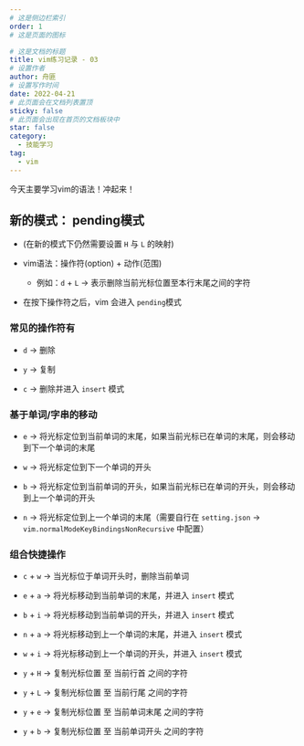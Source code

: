 ```yaml
---
# 这是侧边栏索引
order: 1
# 这是页面的图标

# 这是文档的标题
title: vim练习记录 - 03
# 设置作者
author: 舟匪
# 设置写作时间
date: 2022-04-21
# 此页面会在文档列表置顶
sticky: false
# 此页面会出现在首页的文档板块中
star: false
category:
  - 技能学习
tag:
  - vim
---
```


今天主要学习vim的语法！冲起来！

<!-- more -->

## 新的模式： pending模式

- (在新的模式下仍然需要设置 `H` 与 `L` 的映射)

- vim语法：操作符(option) + 动作(范围)

  - 例如：`d` + `L` → 表示删除当前光标位置至本行末尾之间的字符

- 在按下操作符之后，vim 会进入 `pending`模式

### 常见的操作符有

- `d` → 删除
  
- `y` → 复制

- `c` → 删除并进入 `insert` 模式

### 基于单词/字串的移动

- `e` → 将光标定位到当前单词的末尾，如果当前光标已在单词的末尾，则会移动到下一个单词的末尾

- `w` → 将光标定位到下一个单词的开头

- `b` → 将光标定位到当前单词的开头，如果当前光标已在单词的开头，则会移动到上一个单词的开头

- `n` → 将光标定位到上一个单词的末尾（需要自行在 `setting.json` → `vim.normalModeKeyBindingsNonRecursive` 中配置）
  
### 组合快捷操作

- `c` + `w` → 当光标位于单词开头时，删除当前单词

- `e` + `a` → 将光标移动到当前单词的末尾，并进入 `insert` 模式

- `b` + `i` → 将光标移动到当前单词的开头，并进入 `insert` 模式

- `n` + `a` → 将光标移动到上一个单词的末尾，并进入 `insert` 模式

- `w` + `i` → 将光标移动到上一个单词的开头，并进入 `insert` 模式
  
- `y` + `H` → 复制光标位置 至 当前行首 之间的字符

- `y` + `L` → 复制光标位置 至 当前行尾 之间的字符

- `y` + `e` → 复制光标位置 至 当前单词末尾 之间的字符

- `y` + `b` → 复制光标位置 至 当前单词开头 之间的字符
  